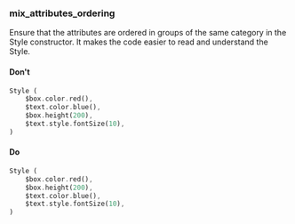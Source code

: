 ### mix_attributes_ordering 

Ensure that the attributes are ordered in groups of the same category in the Style constructor. It makes the code easier to read and understand the Style.

#### Don't

```dart
Style (
    $box.color.red(),
    $text.color.blue(),
    $box.height(200),
    $text.style.fontSize(10),
)
```

#### Do

```dart
Style (
    $box.color.red(),
    $box.height(200),
    $text.color.blue(),
    $text.style.fontSize(10),
)
```